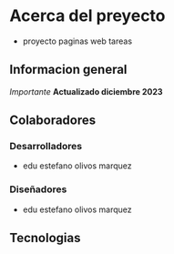 # Acerca del preyecto
* proyecto paginas web tareas
## Informacion general
*Importante*
**Actualizado diciembre 2023**
## Colaboradores
### Desarrolladores
* edu estefano olivos marquez
### Diseñadores
* edu estefano olivos marquez
## Tecnologias